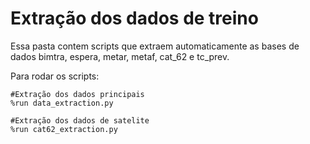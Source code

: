 # Extração dos dados de treino

Essa pasta contem scripts que extraem automaticamente as bases de dados bimtra, espera, metar, metaf, cat_62 e tc_prev.

Para rodar os scripts:

```
#Extração dos dados principais
%run data_extraction.py
```

```
#Extração dos dados de satelite
%run cat62_extraction.py
```
